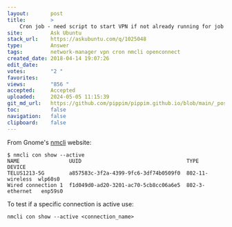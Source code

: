 ```yaml
---
layout:       post
title:        >
    Cron job - need script to start VPN if not already running for job
site:         Ask Ubuntu
stack_url:    https://askubuntu.com/q/1025048
type:         Answer
tags:         network-manager vpn cron nmcli openconnect
created_date: 2018-04-14 19:07:26
edit_date:    
votes:        "2 "
favorites:    
views:        "856 "
accepted:     Accepted
uploaded:     2024-05-05 11:15:39
git_md_url:   https://github.com/pippim/pippim.github.io/blob/main/_posts/2018/2018-04-14-Cron-job-need-script-to-start-VPN-if-not-already-running-for-job.md
toc:          false
navigation:   false
clipboard:    false
---
```


From Gnome's [nmcli][1] website:

``` 
$ nmcli con show --active
NAME                UUID                                  TYPE             DEVICE  
TELUS1213-5G        a857583c-3f2a-4399-9fc6-3df74b0509f0  802-11-wireless  wlp60s0 
Wired connection 1  f1d049d0-ad20-3201-ac70-5cb8cc06a6e5  802-3-ethernet   enp59s0 
```

To test if a specific connection is active use:

``` 
nmcli con show --active <connection_name>
```

  [1]: https://developer.gnome.org/NetworkManager/stable/nmcli.html
